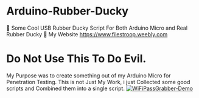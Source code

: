 # Arduino-Rubber-Ducky
🐤  Some Cool USB Rubber Ducky Script For Both Arduino Micro and Real Rubber Ducky 🐥
  My Website https://www.filestroop.weebly.com
# Do Not Use This To Do Evil.
  My Purpose was to create something out of my Arduino Micro for Penetration Testing.
  This is not Just My Work, i just Collected some good scripts and Combined them into a single script.
[![WiFiPassGrabber-Demo](https://j.gifs.com/qjG7kR.gif)](https://www.youtube.com/watch?v=-Dieqo0c-hQ)



